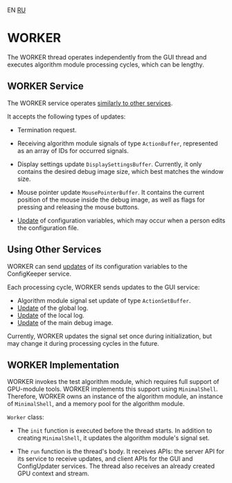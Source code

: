﻿EN [RU](README.ru.md)

[channels]: ../channels/README.md
[cfg-tree]: ../../shellCommon/cfgVars/cfgTree/README.md
[log-buffer]: ../channels/buffers/logBuffer/README.md
[overlay-buffer]: ../channels/buffers/overlayBuffer/README.md

WORKER
======

The WORKER thread operates independently from the GUI thread and executes
algorithm module processing cycles, which can be lengthy.

WORKER Service
--------------

The WORKER service operates [similarly to other services][channels].

It accepts the following types of updates:

* Termination request.

* Receiving algorithm module signals of type `ActionBuffer`,
  represented as an array of IDs for occurred signals.

* Display settings update `DisplaySettingsBuffer`.
  Currently, it only contains the desired debug image size,
  which best matches the window size.

* Mouse pointer update `MousePointerBuffer`. It contains the current position
  of the mouse inside the debug image, as well as flags for pressing and
  releasing the mouse buttons.

* [Update][cfg-tree] of configuration variables,
  which may occur when a person edits the configuration file.

Using Other Services
---------------------

WORKER can send [updates][cfg-tree] of its configuration variables to the
ConfigKeeper service.

Each processing cycle, WORKER sends updates to the GUI service:

* Algorithm module signal set update of type `ActionSetBuffer`.
* [Update][log-buffer] of the global log.
* [Update][log-buffer] of the local log.
* [Update][overlay-buffer] of the main debug image.

Currently, WORKER updates the signal set once during initialization,
but may change it during processing cycles in the future.

WORKER Implementation
---------------------

WORKER invokes the test algorithm module, which requires full support of
GPU-module tools. WORKER implements this support using `MinimalShell`.
Therefore, WORKER owns an instance of the algorithm module, an instance
of `MinimalShell`, and a memory pool for the algorithm module.

`Worker` class:

* The `init` function is executed before the thread starts. In addition to
  creating `MinimalShell`, it updates the algorithm module's signal set.

* The `run` function is the thread's body. It receives APIs:
  the server API for its service to receive updates, and
  client APIs for the GUI and ConfigUpdater services.
  The thread also receives an already created GPU context and stream.
